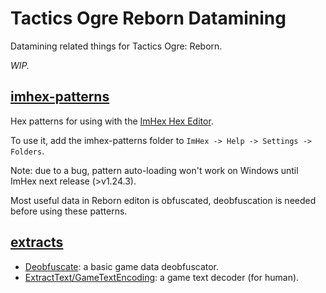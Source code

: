 # Tactics Ogre Reborn Datamining

Datamining related things for Tactics Ogre: Reborn.

*WIP.*


## [imhex-patterns](./imhex-patterns)

Hex patterns for using with the [ImHex Hex Editor](https://imhex.werwolv.net/).

To use it, add the imhex-patterns folder to `ImHex -> Help -> Settings -> Folders`.

Note: due to a bug, pattern auto-loading won't work on Windows until ImHex next release (>v1.24.3).

Most useful data in Reborn editon is obfuscated, deobfuscation is needed before using these patterns.


## [extracts](./extracts)

* [Deobfuscate](./extracts/Deobfuscate): a basic game data deobfuscator.
* [ExtractText/GameTextEncoding](./extracts/ExtractText/GameTextEncoding.cs): a game text decoder (for human).
